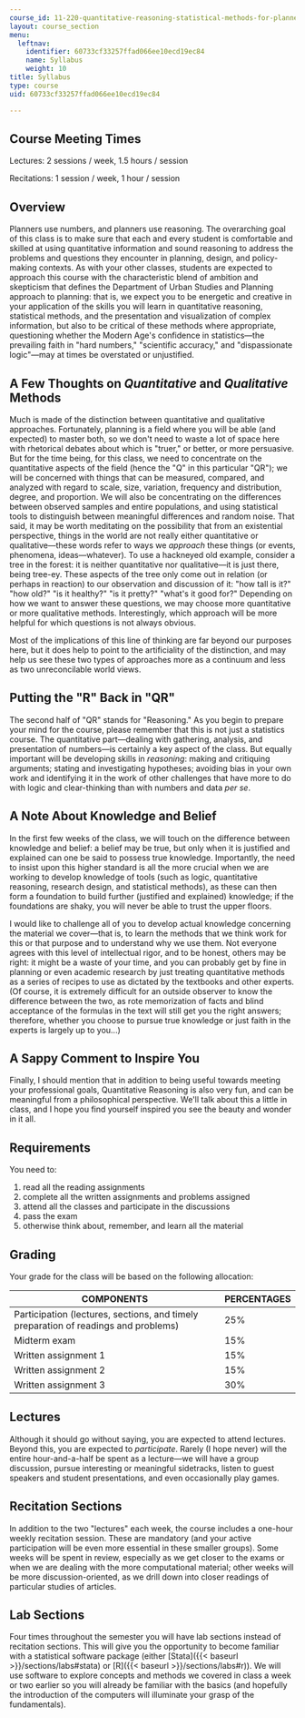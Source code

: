 ```yaml
---
course_id: 11-220-quantitative-reasoning-statistical-methods-for-planners-i-spring-2009
layout: course_section
menu:
  leftnav:
    identifier: 60733cf33257ffad066ee10ecd19ec84
    name: Syllabus
    weight: 10
title: Syllabus
type: course
uid: 60733cf33257ffad066ee10ecd19ec84

---
```


Course Meeting Times
--------------------

Lectures: 2 sessions / week, 1.5 hours / session

Recitations: 1 session / week, 1 hour / session

Overview
--------

Planners use numbers, and planners use reasoning. The overarching goal of this class is to make sure that each and every student is comfortable and skilled at using quantitative information and sound reasoning to address the problems and questions they encounter in planning, design, and policy-making contexts. As with your other classes, students are expected to approach this course with the characteristic blend of ambition and skepticism that defines the Department of Urban Studies and Planning approach to planning: that is, we expect you to be energetic and creative in your application of the skills you will learn in quantitative reasoning, statistical methods, and the presentation and visualization of complex information, but also to be critical of these methods where appropriate, questioning whether the Modern Age's confidence in statistics—the prevailing faith in "hard numbers," "scientific accuracy," and "dispassionate logic"—may at times be overstated or unjustified.

A Few Thoughts on _Quantitative_ and _Qualitative_ Methods
----------------------------------------------------------

Much is made of the distinction between quantitative and qualitative approaches. Fortunately, planning is a field where you will be able (and expected) to master both, so we don't need to waste a lot of space here with rhetorical debates about which is "truer," or better, or more persuasive. But for the time being, for this class, we need to concentrate on the quantitative aspects of the field (hence the "Q" in this particular "QR"); we will be concerned with things that can be measured, compared, and analyzed with regard to scale, size, variation, frequency and distribution, degree, and proportion. We will also be concentrating on the differences between observed samples and entire populations, and using statistical tools to distinguish between meaningful differences and random noise. That said, it may be worth meditating on the possibility that from an existential perspective, things in the world are not really either quantitative or qualitative—these words refer to ways we _approach_ these things (or events, phenomena, ideas—whatever). To use a hackneyed old example, consider a tree in the forest: it is neither quantitative nor qualitative—it is just there, being tree-ey. These aspects of the tree only come out in relation (or perhaps in reaction) to our observation and discussion of it: "how tall is it?" "how old?" "is it healthy?" "is it pretty?" "what's it good for?" Depending on how we want to answer these questions, we may choose more quantitative or more qualitative methods. Interestingly, which approach will be more helpful for which questions is not always obvious.

Most of the implications of this line of thinking are far beyond our purposes here, but it does help to point to the artificiality of the distinction, and may help us see these two types of approaches more as a continuum and less as two unreconcilable world views.

Putting the "R" Back in "QR"
----------------------------

The second half of "QR" stands for "Reasoning." As you begin to prepare your mind for the course, please remember that this is not just a statistics course. The quantitative part—dealing with gathering, analysis, and presentation of numbers—is certainly a key aspect of the class. But equally important will be developing skills in _reasoning_: making and critiquing arguments; stating and investigating hypotheses; avoiding bias in your own work and identifying it in the work of other challenges that have more to do with logic and clear-thinking than with numbers and data _per se_.

A Note About Knowledge and Belief
---------------------------------

In the first few weeks of the class, we will touch on the difference between knowledge and belief: a belief may be true, but only when it is justified and explained can one be said to possess true knowledge. Importantly, the need to insist upon this higher standard is all the more crucial when we are working to develop knowledge of tools (such as logic, quantitative reasoning, research design, and statistical methods), as these can then form a foundation to build further (justified and explained) knowledge; if the foundations are shaky, you will never be able to trust the upper floors.

I would like to challenge all of you to develop actual knowledge concerning the material we cover—that is, to learn the methods that we think work for this or that purpose and to understand why we use them. Not everyone agrees with this level of intellectual rigor, and to be honest, others may be right: it might be a waste of your time, and you can probably get by fine in planning or even academic research by just treating quantitative methods as a series of recipes to use as dictated by the textbooks and other experts. (Of course, it is extremely difficult for an outside observer to know the difference between the two, as rote memorization of facts and blind acceptance of the formulas in the text will still get you the right answers; therefore, whether you choose to pursue true knowledge or just faith in the experts is largely up to you...)

A Sappy Comment to Inspire You
------------------------------

Finally, I should mention that in addition to being useful towards meeting your professional goals, Quantitative Reasoning is also very fun, and can be meaningful from a philosophical perspective. We'll talk about this a little in class, and I hope you find yourself inspired you see the beauty and wonder in it all.

Requirements
------------

You need to:

1.  read all the reading assignments
2.  complete all the written assignments and problems assigned
3.  attend all the classes and participate in the discussions
4.  pass the exam
5.  otherwise think about, remember, and learn all the material

Grading
-------

Your grade for the class will be based on the following allocation:

| COMPONENTS | PERCENTAGES |
| --- | --- |
| Participation (lectures, sections, and timely preparation of readings and problems) | 25% |
| Midterm exam | 15% |
| Written assignment 1 | 15% |
| Written assignment 2 | 15% |
| Written assignment 3 | 30% 

Lectures
--------

Although it should go without saying, you are expected to attend lectures. Beyond this, you are expected to _participate_. Rarely (I hope never) will the entire hour-and-a-half be spent as a lecture—we will have a group discussion, pursue interesting or meaningful sidetracks, listen to guest speakers and student presentations, and even occasionally play games.

Recitation Sections
-------------------

In addition to the two "lectures" each week, the course includes a one-hour weekly recitation session. These are mandatory (and your active participation will be even more essential in these smaller groups). Some weeks will be spent in review, especially as we get closer to the exams or when we are dealing with the more computational material; other weeks will be more discussion-oriented, as we drill down into closer readings of particular studies of articles.

Lab Sections
------------

Four times throughout the semester you will have lab sections instead of recitation sections. This will give you the opportunity to become familiar with a statistical software package (either [Stata]({{< baseurl >}}/sections/labs#stata) or [R]({{< baseurl >}}/sections/labs#r)). We will use software to explore concepts and methods we covered in class a week or two earlier so you will already be familiar with the basics (and hopefully the introduction of the computers will illuminate your grasp of the fundamentals).